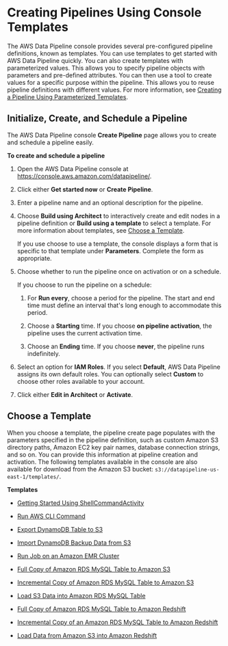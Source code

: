 # Creating Pipelines Using Console Templates<a name="dp-console-templates"></a>

 The AWS Data Pipeline console provides several pre\-configured pipeline definitions, known as templates\. You can use templates to get started with AWS Data Pipeline quickly\. You can also create templates with parameterized values\. This allows you to specify pipeline objects with parameters and pre\-defined attributes\. You can then use a tool to create values for a specific purpose within the pipeline\. This allows you to reuse pipeline definitions with different values\. For more information, see [Creating a Pipeline Using Parameterized Templates](dp-custom-templates.md)\.

## Initialize, Create, and Schedule a Pipeline<a name="dp-create-pipeline"></a>

The AWS Data Pipeline console **Create Pipeline** page allows you to create and schedule a pipeline easily\.

**To create and schedule a pipeline**

1. Open the AWS Data Pipeline console at [https://console\.aws\.amazon\.com/datapipeline/](https://console.aws.amazon.com/datapipeline/)\.

1. Click either **Get started now** or **Create Pipeline**\.

1. Enter a pipeline name and an optional description for the pipeline\.

1. Choose **Build using Architect** to interactively create and edit nodes in a pipeline definition or **Build using a template** to select a template\. For more information about templates, see [Choose a Template](#dp-choose-templates)\.

   If you use choose to use a template, the console displays a form that is specific to that template under **Parameters**\. Complete the form as appropriate\.

1. Choose whether to run the pipeline once on activation or on a schedule\.

   If you choose to run the pipeline on a schedule:

   1. <a name="step_lhz_vpf_vn"></a>For **Run every**, choose a period for the pipeline\. The start and end time must define an interval that's long enough to accommodate this period\.

   1. Choose a **Starting** time\. If you choose **on pipeline activation**, the pipeline uses the current activation time\.

   1. Choose an **Ending** time\. If you choose **never**, the pipeline runs indefinitely\.

1. Select an option for **IAM Roles**\. If you select **Default**, AWS Data Pipeline assigns its own default roles\. You can optionally select **Custom** to choose other roles available to your account\. 

1. Click either **Edit in Architect** or **Activate**\.

## Choose a Template<a name="dp-choose-templates"></a>

When you choose a template, the pipeline create page populates with the parameters specified in the pipeline definition, such as custom Amazon S3 directory paths, Amazon EC2 key pair names, database connection strings, and so on\. You can provide this information at pipeline creation and activation\. The following templates available in the console are also available for download from the Amazon S3 bucket: `s3://datapipeline-us-east-1/templates/`\.

**Templates**

+ [Getting Started Using ShellCommandActivity](dp-template-gettingstartedshell.md)

+ [Run AWS CLI Command](dp-template-runawscli.md)

+ [Export DynamoDB Table to S3](dp-template-exportddbtos3.md)

+ [Import DynamoDB Backup Data from S3](dp-template-exports3toddb.md)

+ [Run Job on an Amazon EMR Cluster](dp-template-emr.md)

+ [Full Copy of Amazon RDS MySQL Table to Amazon S3](dp-template-copyrdstos3.md)

+ [Incremental Copy of Amazon RDS MySQL Table to Amazon S3](dp-template-incrementalcopyrdstos3.md) 

+ [Load S3 Data into Amazon RDS MySQL Table](dp-template-copys3tords.md)

+ [Full Copy of Amazon RDS MySQL Table to Amazon Redshift ](dp-template-redshiftrdsfull.md)

+ [Incremental Copy of an Amazon RDS MySQL Table to Amazon Redshift](dp-template-redshiftrdsincremental.md)

+ [Load Data from Amazon S3 into Amazon Redshift](dp-template-s3redshift.md)